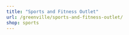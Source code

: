 ```yaml
---
title: "Sports and Fitness Outlet"
url: /greenville/sports-and-fitness-outlet/
shop: sports
---
```

